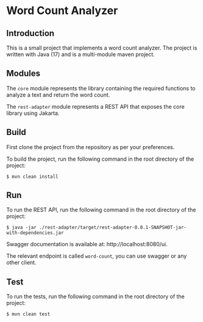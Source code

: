 # Word Count Analyzer

## Introduction
This is a small project that implements a word count analyzer.
The project is written with Java (17) and is a multi-module maven project.

## Modules

The `core` module represents the library containing the required functions
to analyze a text and return the word count.

The `rest-adapter` module represents a REST API that exposes the core library using Jakarta.

## Build

First clone the project from the repository as per your preferences.

To build the project, run the following command in the root directory of the project:

```shell
$ mvn clean install
```

## Run

To run the REST API, run the following command in the root directory of the project:

```shell
$ java -jar ./rest-adapter/target/rest-adapter-0.0.1-SNAPSHOT-jar-with-dependencies.jar
```

Swagger documentation is available at: http://localhost:8080/ui.

The relevant endpoint is called `word-count`, you can use swagger or any other client.

## Test

To run the tests, run the following command in the root directory of the project:

```shell
$ mvn clean test
```
